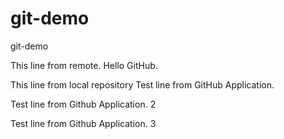 # git-demo
git-demo

This line from remote.
Hello GitHub.

This line from local repository
Test line from GitHub Application.

Test line from Github Application. 2

Test line from Github Application. 3